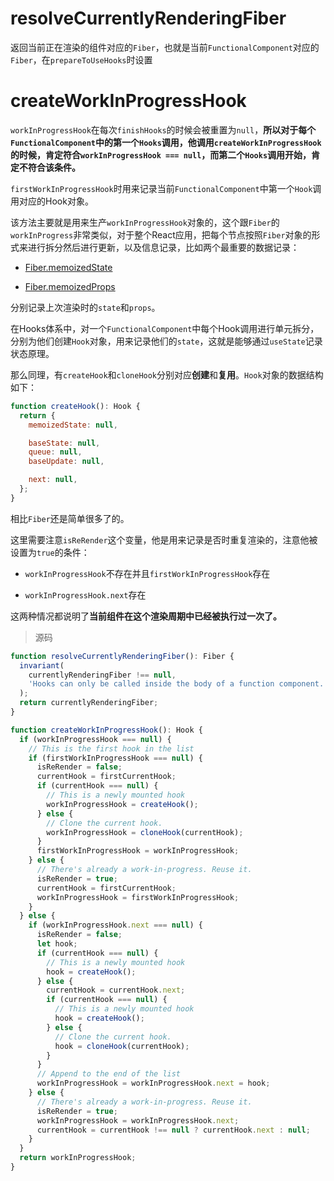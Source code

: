 #
# resolveCurrentlyRenderingFiber

返回当前正在渲染的组件对应的`Fiber`，也就是当前`FunctionalComponent`对应的`Fiber`，在`prepareToUseHooks`时设置

# createWorkInProgressHook

`workInProgressHook`在每次`finishHooks`的时候会被重置为`null`，**所以对于每个`FunctionalComponent`中的第一个`Hooks`调用，他调用`createWorkInProgressHook`的时候，肯定符合`workInProgressHook === null`，而第二个`Hooks`调用开始，肯定不符合该条件。**

`firstWorkInProgressHook`时用来记录当前`FunctionalComponent`中第一个`Hook`调用对应的Hook对象。

该方法主要就是用来生产`workInProgressHook`对象的，这个跟`Fiber`的`workInProgress`非常类似，对于整个React应用，把每个节点按照`Fiber`对象的形式来进行拆分然后进行更新，以及信息记录，比如两个最重要的数据记录：

* [Fiber.memoizedState]()

* [Fiber.memoizedProps]()

分别记录上次渲染时的`state`和`props`。

在Hooks体系中，对一个`FunctionalComponent`中每个Hook调用进行单元拆分，分别为他们创建`Hook`对象，用来记录他们的`state`，这就是能够通过`useState`记录状态原理。

那么同理，有`createHook`和`cloneHook`分别对应**创建**和**复用**。`Hook`对象的数据结构如下：

```js
function createHook(): Hook {
  return {
    memoizedState: null,

    baseState: null,
    queue: null,
    baseUpdate: null,

    next: null,
  };
}
```

相比`Fiber`还是简单很多了的。

这里需要注意`isReRender`这个变量，他是用来记录是否时重复渲染的，注意他被设置为`true`的条件：

* `workInProgressHook`不存在并且`firstWorkInProgressHook`存在

* `workInProgressHook.next`存在

这两种情况都说明了**当前组件在这个渲染周期中已经被执行过一次了。**

> 源码

```js
function resolveCurrentlyRenderingFiber(): Fiber {
  invariant(
    currentlyRenderingFiber !== null,
    'Hooks can only be called inside the body of a function component.',
  );
  return currentlyRenderingFiber;
}

function createWorkInProgressHook(): Hook {
  if (workInProgressHook === null) {
    // This is the first hook in the list
    if (firstWorkInProgressHook === null) {
      isReRender = false;
      currentHook = firstCurrentHook;
      if (currentHook === null) {
        // This is a newly mounted hook
        workInProgressHook = createHook();
      } else {
        // Clone the current hook.
        workInProgressHook = cloneHook(currentHook);
      }
      firstWorkInProgressHook = workInProgressHook;
    } else {
      // There's already a work-in-progress. Reuse it.
      isReRender = true;
      currentHook = firstCurrentHook;
      workInProgressHook = firstWorkInProgressHook;
    }
  } else {
    if (workInProgressHook.next === null) {
      isReRender = false;
      let hook;
      if (currentHook === null) {
        // This is a newly mounted hook
        hook = createHook();
      } else {
        currentHook = currentHook.next;
        if (currentHook === null) {
          // This is a newly mounted hook
          hook = createHook();
        } else {
          // Clone the current hook.
          hook = cloneHook(currentHook);
        }
      }
      // Append to the end of the list
      workInProgressHook = workInProgressHook.next = hook;
    } else {
      // There's already a work-in-progress. Reuse it.
      isReRender = true;
      workInProgressHook = workInProgressHook.next;
      currentHook = currentHook !== null ? currentHook.next : null;
    }
  }
  return workInProgressHook;
}
```
